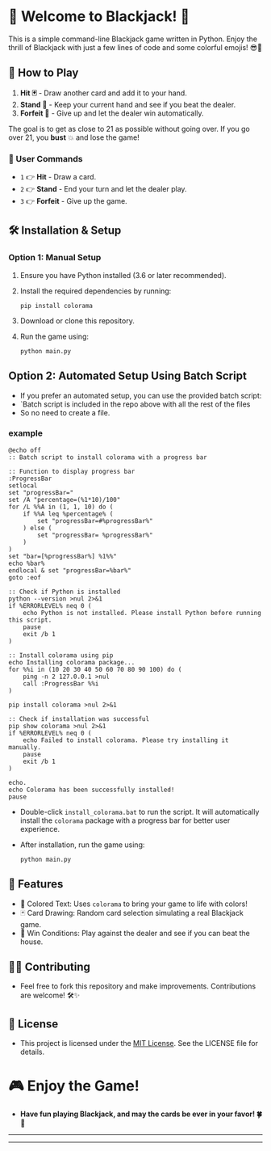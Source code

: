 # 🎉 Welcome to Blackjack! 🎉

This is a simple command-line Blackjack game written in Python. Enjoy the thrill of Blackjack with just a few lines of code and some colorful emojis! 😎🎴

## 🎲 How to Play

1. **Hit 🃏** - Draw another card and add it to your hand.
2. **Stand 🚶** - Keep your current hand and see if you beat the dealer.
3. **Forfeit 🚫** - Give up and let the dealer win automatically.

The goal is to get as close to 21 as possible without going over. If you go over 21, you **bust** 💥 and lose the game!

### 📝 User Commands

- `1` 👉 **Hit** - Draw a card.
- `2` 👉 **Stand** - End your turn and let the dealer play.
- `3` 👉 **Forfeit** - Give up the game.

## 🛠 Installation & Setup

### Option 1: Manual Setup

1. Ensure you have Python installed (3.6 or later recommended).
2. Install the required dependencies by running:

   ```
   pip install colorama
   ```
3. Download or clone this repository.
4. Run the game using:
   ```
   python main.py
   ```
## Option 2: Automated Setup Using Batch Script
- If you prefer an automated setup, you can use the provided batch script:
- `Batch script is included in the repo above with all the rest of the files
- So no need to create a file.

### example 
```batch
@echo off
:: Batch script to install colorama with a progress bar

:: Function to display progress bar
:ProgressBar
setlocal
set "progressBar="
set /A "percentage=(%1*10)/100"
for /L %%A in (1, 1, 10) do (
    if %%A leq %percentage% (
        set "progressBar=#%progressBar%"
    ) else (
        set "progressBar= %progressBar%"
    )
)
set "bar=[%progressBar%] %1%%"
echo %bar%
endlocal & set "progressBar=%bar%"
goto :eof

:: Check if Python is installed
python --version >nul 2>&1
if %ERRORLEVEL% neq 0 (
    echo Python is not installed. Please install Python before running this script.
    pause
    exit /b 1
)

:: Install colorama using pip
echo Installing colorama package...
for %%i in (10 20 30 40 50 60 70 80 90 100) do (
    ping -n 2 127.0.0.1 >nul
    call :ProgressBar %%i
)

pip install colorama >nul 2>&1

:: Check if installation was successful
pip show colorama >nul 2>&1
if %ERRORLEVEL% neq 0 (
    echo Failed to install colorama. Please try installing it manually.
    pause
    exit /b 1
)

echo.
echo Colorama has been successfully installed!
pause
```
- Double-click `install_colorama.bat` to run the script. It will automatically install the `colorama` package with a progress bar for better user experience.

- After installation, run the game using:
  ```
  python main.py
  ```

## 🚀 Features

- 🎨 Colored Text: Uses `colorama` to bring your game to life with colors!
- 🃏 Card Drawing: Random card selection simulating a real Blackjack game.
- 🥇 Win Conditions: Play against the dealer and see if you can beat the house.

## 👨‍💻 Contributing
- Feel free to fork this repository and make improvements. Contributions are welcome! 🛠✨

## 📜 License
- This project is licensed under the [MIT License](https://github.com/KernFerm/black-jack-mini-game/blob/main/LICENSE). See the LICENSE file for details.


# 🎮 Enjoy the Game!
- **Have fun playing Blackjack, and may the cards be ever in your favor! 🍀🎴**

------
------

